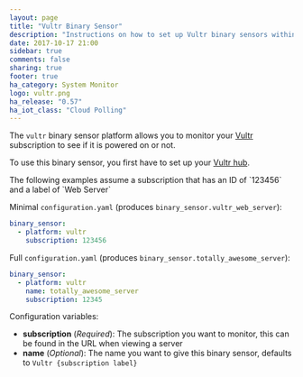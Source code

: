 ```yaml
---
layout: page
title: "Vultr Binary Sensor"
description: "Instructions on how to set up Vultr binary sensors within Home Assistant."
date: 2017-10-17 21:00
sidebar: true
comments: false
sharing: true
footer: true
ha_category: System Monitor
logo: vultr.png
ha_release: "0.57"
ha_iot_class: "Cloud Polling"
---
```


The `vultr` binary sensor platform allows you to monitor your [Vultr](https://www.vultr.com/) subscription to see if it is powered on or not.

To use this binary sensor, you first have to set up your [Vultr hub](/components/vultr/).

<p class='note'>
The following examples assume a subscription that has an ID of `123456` and a label of `Web Server`
</p>

Minimal `configuration.yaml` (produces `binary_sensor.vultr_web_server`):
```yaml
binary_sensor:
  - platform: vultr
    subscription: 123456
```

Full `configuration.yaml` (produces `binary_sensor.totally_awesome_server`):
```yaml
binary_sensor:
  - platform: vultr
    name: totally_awesome_server
    subscription: 12345
```

Configuration variables:

- **subscription** (*Required*): The subscription you want to monitor, this can be found in the URL when viewing a server
- **name** (*Optional*): The name you want to give this binary sensor, defaults to `Vultr {subscription label}`
